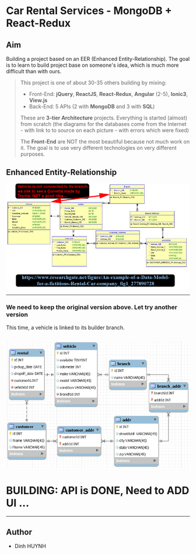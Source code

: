 # Car Rental Services - MongoDB + React-Redux

## Aim
Building a project based on an EER (Enhanced Entity-Relationship). The goal is to learn to build project base on someone's idea, which is much more difficult than with ours.

> This project is one of about 30-35 others building by mixing:
>   * Front-End: **jQuery**, **ReactJS**, **React-Redux**, **Angular** (2-5), **Ionic3**, **View.js**
>   * Back-End: 5 APIs (2 with **MongoDB** and 3 with **SQL**)
> 
> These are **3-tier Architecture** projects. Everything is started (almost) from scratch (the diagrams for the databases come from the Internet - with link to to source on each picture - with errors which were fixed)
>
> The **Front-End** are NOT the most beautiful because not much work on it. The goal is to use very different technologies on very different purposes.

## Enhanced Entity-Relationship

![alt text](assets/img/car_rental.jpg)

---

### We need to keep the original version above. Let try another version 
This time, a vehicle is linked to its builder branch.

![alt text](assets/img/car_rental_v2.jpg)
---
# BUILDING: API is DONE, Need to ADD UI ...

---------------

## Author
* Dinh HUYNH
